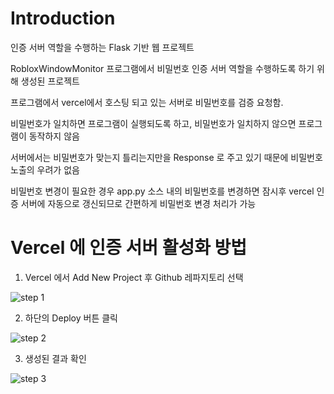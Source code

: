 
# Introduction

인증 서버 역할을 수행하는 Flask 기반 웹 프로젝트

RobloxWindowMonitor 프로그램에서 비밀번호 인증 서버 역할을 수행하도록 하기 위해 생성된 프로젝트

프로그램에서 vercel에서 호스팅 되고 있는 서버로 비밀번호를 검증 요청함.

비밀번호가 일치하면 프로그램이 실행되도록 하고, 비밀번호가 일치하지 않으면 프로그램이 동작하지 않음

서버에서는 비밀번호가 맞는지 틀리는지만을 Response 로 주고 있기 때문에 비밀번호 노출의 우려가 없음

비밀번호 변경이 필요한 경우 app.py 소스 내의 비밀번호를 변경하면 잠시후 vercel 인증 서버에 자동으로 갱신되므로 간편하게 비밀번호 변경 처리가 가능


# Vercel 에 인증 서버 활성화 방법

1. Vercel 에서 Add New Project 후 Github 레파지토리 선택

![step 1](https://github.com/user-attachments/assets/5f8644c7-1ea3-45b3-9416-7ccd76040436)

2. 하단의 Deploy 버튼 클릭

![step 2](https://github.com/user-attachments/assets/658a56f1-0f0f-429b-b082-f4ce3514d042)

3. 생성된 결과 확인

![step 3](https://github.com/user-attachments/assets/772236ba-c938-48b5-ac30-156640d5dcfa)
